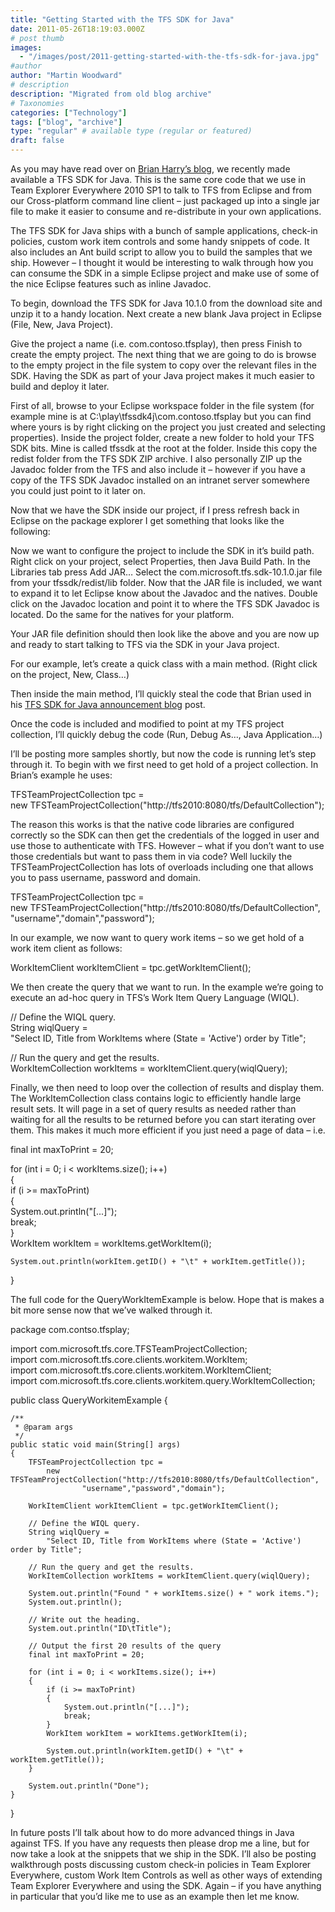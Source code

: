 ```yaml
---
title: "Getting Started with the TFS SDK for Java"
date: 2011-05-26T18:19:03.000Z
# post thumb
images:
  - "/images/post/2011-getting-started-with-the-tfs-sdk-for-java.jpg"
#author
author: "Martin Woodward"
# description
description: "Migrated from old blog archive"
# Taxonomies
categories: ["Technology"]
tags: ["blog", "archive"]
type: "regular" # available type (regular or featured)
draft: false
---
```


As you may have read over on [Brian Harry’s blog](http://blogs.msdn.com/b/bharry/archive/2011/05/16/announcing-a-java-sdk-for-tfs.aspx), we recently made available a TFS SDK for Java.  This is the same core code that we use in Team Explorer Everywhere 2010 SP1 to talk to TFS from Eclipse and from our Cross-platform command line client – just packaged up into a single jar file to make it easier to consume and re-distribute in your own applications.  

The TFS SDK for Java ships with a bunch of sample applications, check-in policies, custom work item controls and some handy snippets of code.  It also includes an Ant build script to allow you to build the samples that we ship.  However – I thought it would be interesting to walk through how you can consume the SDK in a simple Eclipse project and make use of some of the nice Eclipse features such as inline Javadoc.  

To begin, download the TFS SDK for Java 10.1.0 from the download site and unzip it to a handy location. Next create a new blank Java project in Eclipse (File, New, Java Project).  

Give the project a name (i.e. com.contoso.tfsplay), then press Finish to create the empty project.  The next thing that we are going to do is browse to the empty project in the file system to copy over the relevant files in the SDK.  Having the SDK as part of your Java project makes it much easier to build and deploy it later.  

First of all, browse to your Eclipse workspace folder in the file system (for example mine is at C:\play\tfssdk4j\com.contoso.tfsplay but you can find where yours is by right clicking on the project you just created and selecting properties).  Inside the project folder, create a new folder to hold your TFS SDK bits.  Mine is called tfssdk at the root at the folder.  Inside this copy the redist folder from the TFS SDK ZIP archive.  I also personally ZIP up the Javadoc folder from the TFS and also include it – however if you have a copy of the TFS SDK Javadoc installed on an intranet server somewhere you could just point to it later on.  

Now that we have the SDK inside our project, if I press refresh back in Eclipse on the package explorer I get something that looks like the following:  

[](http://www.woodwardweb.com/Windows-Live-Writer/Getting-Started-with-the-TFS-SDK-for-Jav_8CCD/image_5.png)  

Now we want to configure the project to include the SDK in it’s build path. Right click on your project, select Properties, then Java Build Path.  In the Libraries tab press Add JAR… Select the com.microsoft.tfs.sdk-10.1.0.jar file from your tfssdk/redist/lib folder.  Now that the JAR file is included, we want to expand it to let Eclipse know about the Javadoc and the natives.  Double click on the Javadoc location and point it to where the TFS SDK Javadoc is located.  Do the same for the natives for your platform.  

[](http://www.woodwardweb.com/Windows-Live-Writer/Getting-Started-with-the-TFS-SDK-for-Jav_8CCD/image_11.png)  

Your JAR file definition should then look like the above and you are now up and ready to start talking to TFS via the SDK in your Java project.  

For our example, let’s create a quick class with a main method. (Right click on the project, New, Class…)  

[](http://www.woodwardweb.com/Windows-Live-Writer/Getting-Started-with-the-TFS-SDK-for-Jav_8CCD/image_9.png)  

Then inside the main method, I’ll quickly steal the code that Brian used in his [TFS SDK for Java announcement blog](http://blogs.msdn.com/b/bharry/archive/2011/05/16/announcing-a-java-sdk-for-tfs.aspx) post.    

[](http://www.woodwardweb.com/Windows-Live-Writer/Getting-Started-with-the-TFS-SDK-for-Jav_8CCD/image_15.png)  

Once the code is included and modified to point at my TFS project collection, I’ll quickly debug the code (Run, Debug As…, Java Application…)  

I’ll be posting more samples shortly, but now the code is running let’s step through it.  To begin with we first need to get hold of a project collection. In Brian’s example he uses:  

TFSTeamProjectCollection tpc =      
            new TFSTeamProjectCollection("http://tfs2010:8080/tfs/DefaultCollection");  

The reason this works is that the native code libraries are configured correctly so the SDK can then get the credentials of the logged in user and use those to authenticate with TFS.  However – what if you don’t want to use those credentials but want to pass them in via code?  Well luckily the TFSTeamProjectCollection has lots of overloads including one that allows you to pass username, password and domain.  

[](http://www.woodwardweb.com/Windows-Live-Writer/Getting-Started-with-the-TFS-SDK-for-Jav_8CCD/image_17.png)  

TFSTeamProjectCollection tpc =      
            new TFSTeamProjectCollection("http://tfs2010:8080/tfs/DefaultCollection",       
                    "username","domain","password");  

In our example, we now want to query work items – so we get hold of a work item client as follows:  

WorkItemClient workItemClient = tpc.getWorkItemClient();  

We then create the query that we want to run.  In the example we’re going to execute an ad-hoc query in TFS’s Work Item Query Language (WIQL).  

// Define the WIQL query.          
String wiqlQuery =       
    "Select ID, Title from WorkItems where (State = 'Active') order by Title";  

// Run the query and get the results.          
WorkItemCollection workItems = workItemClient.query(wiqlQuery);     

Finally, we then need to loop over the collection of results and display them.  The WorkItemCollection class contains logic to efficiently handle large result sets.  It will page in a set of query results as needed rather than waiting for all the results to be returned before you can start iterating over them.  This makes it much more efficient if you just need a page of data – i.e.  

final int maxToPrint = 20;  

for (int i = 0; i < workItems.size(); i++)          
{       
    if (i >= maxToPrint)              
    {       
        System.out.println("[...]");                  
        break;       
    }       
    WorkItem workItem = workItems.getWorkItem(i);       
    
    System.out.println(workItem.getID() + "\t" + workItem.getTitle());  
}       

The full code for the QueryWorkItemExample is below.  Hope that is makes a bit more sense now that we’ve walked through it.     

package com.contso.tfsplay;  

import com.microsoft.tfs.core.TFSTeamProjectCollection;      
import com.microsoft.tfs.core.clients.workitem.WorkItem;       
import com.microsoft.tfs.core.clients.workitem.WorkItemClient;       
import com.microsoft.tfs.core.clients.workitem.query.WorkItemCollection;  

public class QueryWorkitemExample {  

    /**      
     * @param args       
     */       
    public static void main(String[] args)       
    {       
        TFSTeamProjectCollection tpc =       
            new TFSTeamProjectCollection("http://tfs2010:8080/tfs/DefaultCollection",      
                    "username","password","domain");       
        
        WorkItemClient workItemClient = tpc.getWorkItemClient();       
        
        // Define the WIQL query.          
        String wiqlQuery =       
            "Select ID, Title from WorkItems where (State = 'Active') order by Title";       
        
        // Run the query and get the results.          
        WorkItemCollection workItems = workItemClient.query(wiqlQuery);  

        System.out.println("Found " + workItems.size() + " work items.");      
        System.out.println();       
        
        // Write out the heading.          
        System.out.println("ID\tTitle");       
        
        // Output the first 20 results of the query       
        final int maxToPrint = 20;       
        
        for (int i = 0; i < workItems.size(); i++)          
        {       
            if (i >= maxToPrint)              
            {       
                System.out.println("[...]");                  
                break;       
            }       
            WorkItem workItem = workItems.getWorkItem(i);       
            
            System.out.println(workItem.getID() + "\t" + workItem.getTitle());  
        }       
        
        System.out.println("Done");       
    }  

}  

In future posts I’ll talk about how to do more advanced things in Java against TFS.  If you have any requests then please drop me a line, but for now take a look at the snippets that we ship in the SDK.  I’ll also be posting walkthrough posts discussing custom check-in policies in Team Explorer Everywhere, custom Work Item Controls as well as other ways of extending Team Explorer Everywhere and using the SDK.  Again – if you have anything in particular that you’d like me to use as an example then let me know.